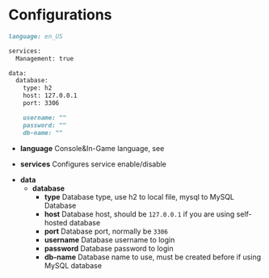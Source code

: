 # Configurations

```markdown
language: en_US

services:
  Management: true

data:
  database:
    type: h2
    host: 127.0.0.1
    port: 3306

    username: ""
    password: ""
    db-name: ""
```

<!-- Misc -->
* **language** Console&In-Game language, see 

<!-- Services -->
* **services** Configures service enable/disable

<!-- Data -->
* **data**
    * **database**
        * **type** Database type, use h2 to local file, mysql to MySQL Database
        * **host** Database host, should be ```127.0.0.1``` if you are using self-hosted database
        * **port** Database port, normally be ```3306```
        * **username** Database username to login
        * **password** Database password to login
        * **db-name** Database name to use, must be created before if using MySQL database

